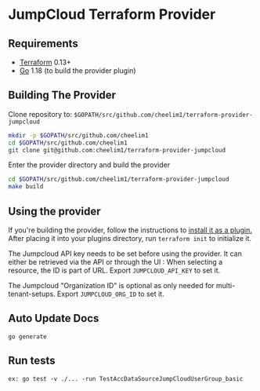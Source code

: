# JumpCloud Terraform Provider

## Requirements

- [Terraform](https://www.terraform.io/downloads.html) 0.13+
- [Go](https://golang.org/doc/install) 1.18 (to build the provider plugin)

## Building The Provider

Clone repository to: `$GOPATH/src/github.com/cheelim1/terraform-provider-jumpcloud`

```sh
mkdir -p $GOPATH/src/github.com/cheelim1
cd $GOPATH/src/github.com/cheelim1
git clone git@github.com:cheelim1/terraform-provider-jumpcloud
```

Enter the provider directory and build the provider

```sh
cd $GOPATH/src/github.com/cheelim1/terraform-provider-jumpcloud
make build
```

## Using the provider

If you're building the provider, follow the instructions to [install it as a plugin.](https://www.terraform.io/docs/plugins/basics.html#installing-a-plugin) After placing it into your plugins directory,  run `terraform init` to initialize it.

The Jumpcloud API key needs to be set before using the provider. It can either be retrieved via the API or through the UI : When selecting a resource, the ID is part of URL.
Export `JUMPCLOUD_API_KEY` to set it.

The Jumpcloud "Organization ID" is optional as only needed for multi-tenant-setups.
Export `JUMPCLOUD_ORG_ID` to set it.


## Auto Update Docs
`go generate`

## Run tests
`ex: go test -v ./... -run TestAccDataSourceJumpCloudUserGroup_basic`